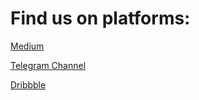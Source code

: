 # Find us on platforms:

[Medium](https://medium.com/@telleport)

[Telegram Channel](https://t.me/s/telleport_m)

[Dribbble](https://dribbble.com/telleport)
